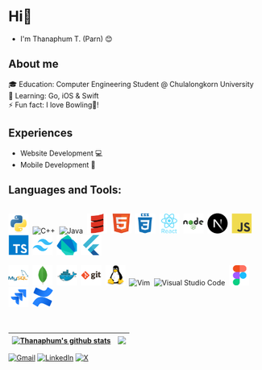 # Hi👋
- I'm Thanaphum T. (Parn) 😊

## About me
<div>
🎓 Education: Computer Engineering Student @ Chulalongkorn University
<br/>
🌱 Learning: Go, iOS & Swift
<br/>
⚡ Fun fact: I love Bowling🎳!
</div>

## Experiences
- Website Development 💻
- Mobile Development 📱

## Languages and Tools:
<br/>
<div>
<img alt="Python" width="40px" height="40px" src="https://github.com/devicons/devicon/blob/master/icons/python/python-original.svg" title="Python"/>&nbsp; 
<img alt="C++" width="40px" height="40px" src="https://github.com/isocpp/logos/blob/master/cpp_logo.svg" />&nbsp;
<img alt="Java" width="40px" height="40px" src="https://github.com/abranhe/programming-languages-logos/blob/master/src/java/java.svg" />&nbsp;
<img alt="Scala" width="40px" height="40px" src="https://github.com/devicons/devicon/blob/master/icons/scala/scala-original.svg" />&nbsp;
<img src="https://github.com/devicons/devicon/blob/master/icons/html5/html5-original.svg" title="HTML5" alt="HTML" width="40" height="40"/>&nbsp;
<img src="https://github.com/devicons/devicon/blob/master/icons/css3/css3-plain-wordmark.svg"  title="CSS3" alt="CSS" width="40" height="40"/>&nbsp;
<img src="https://github.com/devicons/devicon/blob/master/icons/react/react-original-wordmark.svg" title="React" alt="React" width="40" height="40"/>&nbsp;
<img src="https://github.com/devicons/devicon/blob/master/icons/nodejs/nodejs-original-wordmark.svg" title="NodeJS" alt="NodeJS" width="40" height="40"/>&nbsp;
<img src="https://github.com/devicons/devicon/blob/master/icons/nextjs/nextjs-original.svg" title="NextJS" alt="NextJs" width="40" height="40"/>&nbsp;
<img src="https://github.com/devicons/devicon/blob/master/icons/javascript/javascript-original.svg" title="JavaScript" alt="JavaScript" width="40" height="40"/>&nbsp;
<img src="https://github.com/devicons/devicon/blob/master/icons/typescript/typescript-plain.svg" title="TypeScript" alt="TypeScript" width="40" height="40"/>&nbsp;
<img src="https://github.com/devicons/devicon/blob/master/icons/tailwindcss/tailwindcss-original.svg" title="Tailwind" alt="Tailwind" width="40" height="40"/>&nbsp;
<img src="https://github.com/devicons/devicon/blob/master/icons/dart/dart-original.svg" title="Dart" alt="Dart" width="40" height="40"/>&nbsp;
<img src="https://github.com/devicons/devicon/blob/master/icons/flutter/flutter-original.svg" title="Flutter" alt="Flutter" width="40" height="40"/>&nbsp;
</div>
<br/>
<div>
<img src="https://github.com/devicons/devicon/blob/master/icons/mysql/mysql-original-wordmark.svg" title="MySQL"  alt="MySQL" width="40" height="40"/>&nbsp;
<img src="https://github.com/devicons/devicon/blob/master/icons/mongodb/mongodb-original.svg" title="mongodb"  alt="mongodb" width="40" height="40"/>&nbsp;
<img src="https://github.com/devicons/devicon/blob/master/icons/docker/docker-original.svg" title="Docker" alt="Docker" width="40" height="40"/>&nbsp;
<img src="https://github.com/devicons/devicon/blob/master/icons/git/git-original-wordmark.svg" title="Git" alt="Git" width="40" height="40"/>&nbsp;
<img src="https://github.com/devicons/devicon/blob/master/icons/linux/linux-original.svg" title="Linux" alt="Linux" width="40" height="40"/>&nbsp;
<img alt="Vim" width="40px" height="40px" src="https://upload.wikimedia.org/wikipedia/commons/9/9f/Vimlogo.svg" />&nbsp;
<img alt="Visual Studio Code" width="40px" height="40px" src="https://img.icons8.com/color/48/000000/visual-studio-code-2019.png" />&nbsp;
<img alt="Figma" width="40px" height="40px" src="https://github.com/devicons/devicon/blob/master/icons/figma/figma-original.svg" />&nbsp;
<img alt="Jira" width="40px" height="40px" src="https://github.com/devicons/devicon/blob/master/icons/jira/jira-original.svg" />&nbsp;
<img alt="Confluence" width="40px" height="40px" src="https://github.com/devicons/devicon/blob/master/icons/confluence/confluence-original.svg" />&nbsp;
</div>
<br />

<br />

| <a href="https://github.com/anuraghazra/github-readme-stats"><img align="center" src="https://github-readme-stats.vercel.app/api?username=parnthana&show_icons=true&include_all_commits=true&theme=buefy&hide_border=true" alt="Thanaphum's github stats" /></a> | <a href="https://github.com/anuraghazra/github-readme-stats"><img align="center" src="https://github-readme-stats.vercel.app/api/top-langs/?username=parnthana&layout=compact&theme=buefy&hide_border=true" /></a> |
| ------------- | ------------- |


  
<a href="mailto:thanaphum.tw@gmail.com?">![Gmail](https://img.shields.io/badge/Gmail-D14836?style=for-the-badge&logo=gmail&logoColor=white)</a>
<a href="https://www.linkedin.com/in/parnthana">![LinkedIn](https://img.shields.io/badge/linkedin-%230077B5.svg?style=for-the-badge&logo=linkedin&logoColor=white)</a>
<a href="https://twitter.com/parnthana_">
  ![X](https://img.shields.io/badge/X-%23000000.svg?style=for-the-badge&logo=X&logoColor=white)
</a>
